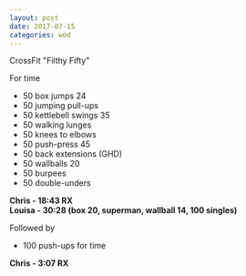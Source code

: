 ```yaml
---
layout: post
date: 2017-07-15
categories: wod
---
```


CrossFit "Filthy Fifty"

For time
- 50 box jumps 24
- 50 jumping pull-ups
- 50 kettlebell swings 35
- 50 walking lunges
- 50 knees to elbows
- 50 push-press 45
- 50 back extensions (GHD)
- 50 wallballs 20
- 50 burpees
- 50 double-unders

**Chris - <span>18:43 RX</span>**<br/>
**Louisa - <span>30:28 (box 20, superman, wallball 14, 100 singles)</span>**

Followed by
- 100 push-ups for time

**Chris - <span>3:07 RX</span>**
